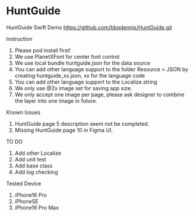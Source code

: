 # HuntGuide
HuntGuide Swift Demo
https://github.com/bbqdennis/HuntGuide.git

Instruction
1. Please pod install first!
2. We use PlanetXFont for center font control
3. We use local bundle huntguide.json for the data source
4. You can add other language support to the folder Resource > JSON by creating huntguide_xx.json, xx for the language code
5. You can add other language support to the Localize.string
6. We only use @2x image set for saving app size.
7. We only accept one image per page, please ask designer to combine the layer into one image in future.

Known Issues
1. HuntGuide page 5 description seem not be completed.
2. Missing HuntGuide page 10 in Figma UI.

TO DO
1. Add other Localize
2. Add unit test
3. Add base class
4. Add log checking

Tested Device
1. iPhone16 Pro
2. iPhoneSE
3. iPhone16 Pro Max
